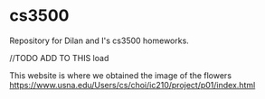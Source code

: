 # cs3500
Repository for Dilan and I's cs3500 homeworks. 

//TODO ADD TO THIS
load 


This website is where we obtained the image of the flowers
https://www.usna.edu/Users/cs/choi/ic210/project/p01/index.html